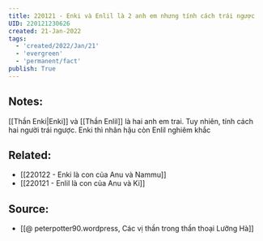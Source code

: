 ```yaml
---
title: 220121 - Enki và Enlil là 2 anh em nhưng tính cách trái ngược
UID: 220121230626
created: 21-Jan-2022
tags:
  - 'created/2022/Jan/21'
  - 'evergreen'
  - 'permanent/fact'
publish: True
---
```

## Notes:
[[Thần Enki|Enki]] và [[Thần Enlil]] là hai anh em trai. Tuy nhiên, tính cách hai người trái ngược. Enki thì nhân hậu còn Enlil nghiêm khắc

## Related:
- [[220122 - Enki là con của Anu và Nammu]]
- [[220121 - Enlil là con của Anu và Ki]]

## Source:
- [[@ peterpotter90.wordpress, Các vị thần trong thần thoại Lưỡng Hà]]


